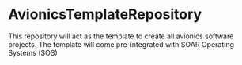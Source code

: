 # AvionicsTemplateRepository

This repository will act as the template to create all avionics software projects. The template will come pre-integrated with SOAR Operating Systems (SOS)
